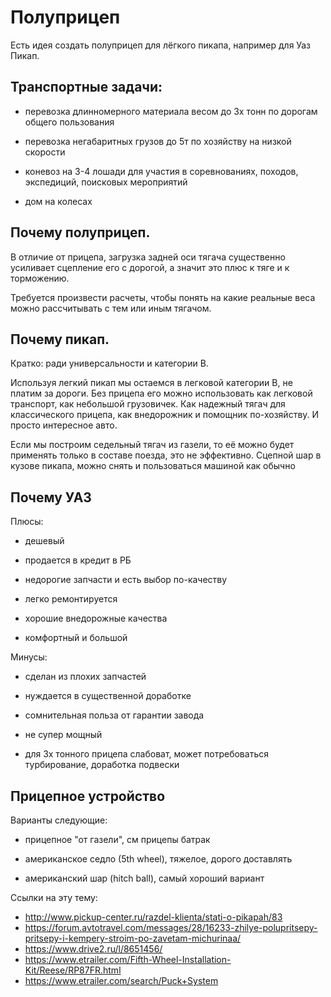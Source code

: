 Полуприцеп
==========

Есть идея создать полуприцеп для лёгкого пикапа, например для Уаз Пикап.

Транспортные задачи:
------------------

 - перевозка длинномерного материала весом до 3х тонн по дорогам общего пользования
 
 - перевозка негабаритных грузов до 5т по хозяйству на низкой скорости
 
 - коневоз на 3-4 лошади для участия в соревнованиях, походов, экспедиций, поисковых мероприятий
 
 - дом на колесах
 
 
 Почему полуприцеп.
 ------------------
 
 В отличие от прицепа, загрузка задней оси тягача существенно усиливает сцепление его с дорогой, а значит это плюс к тяге и к торможению.
 
 Требуется произвести расчеты, чтобы понять на какие реальные веса можно рассчитывать с тем или иным тягачом.
 
 
 Почему пикап.
 -------------
 
 Кратко: ради универсальности и категории В.
 
 Используя легкий пикап мы остаемся в легковой категории В, не платим за дороги. Без прицепа его можно использовать как легковой транспорт, как небольшой грузовичек. 
 Как надежный тягач для классического прицепа, как внедорожник и помощник по-хозяйству. И просто интересное авто.
 
 Если мы построим седельный тягач из газели, то её можно будет применять только в составе поезда, это не эффективно. 
 Сцепной шар в кузове пикапа, можно снять и пользоваться машиной как обычно
 
 
 Почему УАЗ
 ----------
 
 Плюсы:
 
  - дешевый
  
  - продается в кредит в РБ
  
  - недорогие запчасти и есть выбор по-качеству
  
  - легко ремонтируется
  
  - хорошие внедорожные качества
  
  - комфортный и большой
  
  
 
 Минусы:
 
  - сделан из плохих запчастей
  
  - нуждается в существенной доработке
  
  - сомнительная польза от гарантии завода
  
  - не супер мощный
  
  - для 3х тонного прицепа слабоват, может потребоваться турбирование, доработка подвески
  
 
 Прицепное устройство
 ---------------------
 
 Варианты следующие:
 
  - прицепное "от газели", см прицепы батрак
  
  - американское седло (5th wheel), тяжелое, дорого доставлять
 
  - американский шар (hitch ball), самый хороший вариант
  
 
 Ссылки на эту тему:
 
 - http://www.pickup-center.ru/razdel-klienta/stati-o-pikapah/83
 - https://forum.avtotravel.com/messages/28/16233-zhilye-polupritsepy-pritsepy-i-kempery-stroim-po-zavetam-michurinaa/
 - https://www.drive2.ru/l/8651456/
 - https://www.etrailer.com/Fifth-Wheel-Installation-Kit/Reese/RP87FR.html
 - https://www.etrailer.com/search/Puck+System
 
 
 
 
 
